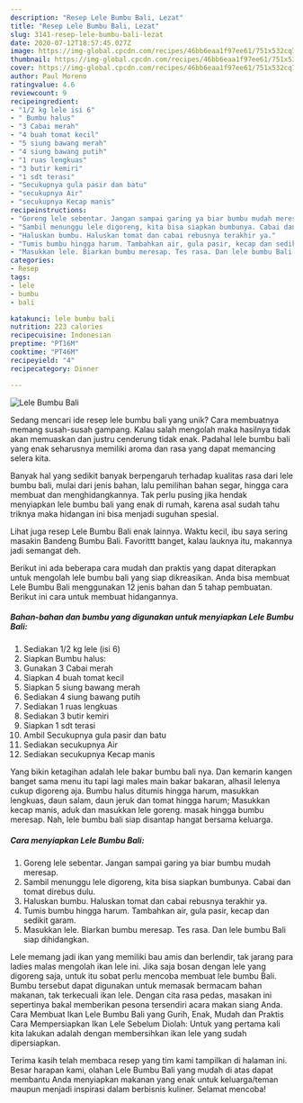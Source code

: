 ```yaml
---
description: "Resep Lele Bumbu Bali, Lezat"
title: "Resep Lele Bumbu Bali, Lezat"
slug: 3141-resep-lele-bumbu-bali-lezat
date: 2020-07-12T18:57:45.027Z
image: https://img-global.cpcdn.com/recipes/46bb6eaa1f97ee61/751x532cq70/lele-bumbu-bali-foto-resep-utama.jpg
thumbnail: https://img-global.cpcdn.com/recipes/46bb6eaa1f97ee61/751x532cq70/lele-bumbu-bali-foto-resep-utama.jpg
cover: https://img-global.cpcdn.com/recipes/46bb6eaa1f97ee61/751x532cq70/lele-bumbu-bali-foto-resep-utama.jpg
author: Paul Moreno
ratingvalue: 4.6
reviewcount: 9
recipeingredient:
- "1/2 kg lele isi 6"
- " Bumbu halus"
- "3 Cabai merah"
- "4 buah tomat kecil"
- "5 siung bawang merah"
- "4 siung bawang putih"
- "1 ruas lengkuas"
- "3 butir kemiri"
- "1 sdt terasi"
- "Secukupnya gula pasir dan batu"
- "secukupnya Air"
- "secukupnya Kecap manis"
recipeinstructions:
- "Goreng lele sebentar. Jangan sampai garing ya biar bumbu mudah meresap."
- "Sambil menunggu lele digoreng, kita bisa siapkan bumbunya. Cabai dan tomat direbus dulu."
- "Haluskan bumbu. Haluskan tomat dan cabai rebusnya terakhir ya."
- "Tumis bumbu hingga harum. Tambahkan air, gula pasir, kecap dan sedikit garam."
- "Masukkan lele. Biarkan bumbu meresap. Tes rasa. Dan lele bumbu Bali siap dihidangkan."
categories:
- Resep
tags:
- lele
- bumbu
- bali

katakunci: lele bumbu bali 
nutrition: 223 calories
recipecuisine: Indonesian
preptime: "PT16M"
cooktime: "PT46M"
recipeyield: "4"
recipecategory: Dinner

---
```



![Lele Bumbu Bali](https://img-global.cpcdn.com/recipes/46bb6eaa1f97ee61/751x532cq70/lele-bumbu-bali-foto-resep-utama.jpg)

Sedang mencari ide resep lele bumbu bali yang unik? Cara membuatnya memang susah-susah gampang. Kalau salah mengolah maka hasilnya tidak akan memuaskan dan justru cenderung tidak enak. Padahal lele bumbu bali yang enak seharusnya memiliki aroma dan rasa yang dapat memancing selera kita.

Banyak hal yang sedikit banyak berpengaruh terhadap kualitas rasa dari lele bumbu bali, mulai dari jenis bahan, lalu pemilihan bahan segar, hingga cara membuat dan menghidangkannya. Tak perlu pusing jika hendak menyiapkan lele bumbu bali yang enak di rumah, karena asal sudah tahu triknya maka hidangan ini bisa menjadi suguhan spesial.

Lihat juga resep Lele Bumbu Bali enak lainnya. Waktu kecil, ibu saya sering masakin Bandeng Bumbu Bali. Favorittt banget, kalau lauknya itu, makannya jadi semangat deh.


Berikut ini ada beberapa cara mudah dan praktis yang dapat diterapkan untuk mengolah lele bumbu bali yang siap dikreasikan. Anda bisa membuat Lele Bumbu Bali menggunakan 12 jenis bahan dan 5 tahap pembuatan. Berikut ini cara untuk membuat hidangannya.

<!--inarticleads1-->

##### Bahan-bahan dan bumbu yang digunakan untuk menyiapkan Lele Bumbu Bali:

1. Sediakan 1/2 kg lele (isi 6)
1. Siapkan  Bumbu halus:
1. Gunakan 3 Cabai merah
1. Siapkan 4 buah tomat kecil
1. Siapkan 5 siung bawang merah
1. Sediakan 4 siung bawang putih
1. Sediakan 1 ruas lengkuas
1. Sediakan 3 butir kemiri
1. Siapkan 1 sdt terasi
1. Ambil Secukupnya gula pasir dan batu
1. Sediakan secukupnya Air
1. Sediakan secukupnya Kecap manis


Yang bikin ketagihan adalah lele bakar bumbu bali nya. Dan kemarin kangen banget sama menu itu tapi lagi males main bakar bakaran, alhasil lelenya cukup digoreng aja. Bumbu halus ditumis hingga harum, masukkan lengkuas, daun salam, daun jeruk dan tomat hingga harum; Masukkan kecap manis, aduk dan masukkan lele goreng. masak hingga bumbu meresap. Nah, lele bumbu bali siap disantap hangat bersama keluarga. 

<!--inarticleads2-->

##### Cara menyiapkan Lele Bumbu Bali:

1. Goreng lele sebentar. Jangan sampai garing ya biar bumbu mudah meresap.
1. Sambil menunggu lele digoreng, kita bisa siapkan bumbunya. Cabai dan tomat direbus dulu.
1. Haluskan bumbu. Haluskan tomat dan cabai rebusnya terakhir ya.
1. Tumis bumbu hingga harum. Tambahkan air, gula pasir, kecap dan sedikit garam.
1. Masukkan lele. Biarkan bumbu meresap. Tes rasa. Dan lele bumbu Bali siap dihidangkan.


Lele memang jadi ikan yang memiliki bau amis dan berlendir, tak jarang para ladies malas mengolah ikan lele ini. Jika saja bosan dengan lele yang digoreng saja, untuk itu sobat perlu mencoba membuat lele bumbu Bali. Bumbu tersebut dapat digunakan untuk memasak bermacam bahan makanan, tak terkecuali ikan lele. Dengan cita rasa pedas, masakan ini sepertinya bakal memberikan pesona tersendiri acara makan siang Anda. Cara Membuat Ikan Lele Bumbu Bali yang Gurih, Enak, Mudah dan Praktis Cara Mempersiapkan Ikan Lele Sebelum Diolah: Untuk yang pertama kali kita lakukan adalah dengan membersihkan ikan lele yang sudah dipersiapkan. 

Terima kasih telah membaca resep yang tim kami tampilkan di halaman ini. Besar harapan kami, olahan Lele Bumbu Bali yang mudah di atas dapat membantu Anda menyiapkan makanan yang enak untuk keluarga/teman maupun menjadi inspirasi dalam berbisnis kuliner. Selamat mencoba!
